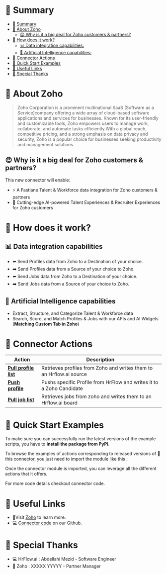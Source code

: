 # 📖 Summary

- [📖 Summary](#-summary)
- [💼 About Zoho](#-about-zoho)
  - [😍 Why is it a big deal for Zoho customers & partners?](#-why-is-it-a-big-deal-for-zoho-customers--partners)
- [🔧 How does it work?](#-how-does-it-work)
  - [📊 Data integration capabilities:](#-data-integration-capabilities)
  - [🧠 Artificial Intelligence capabilities:](#-artificial-intelligence-capabilities)
- [🔌 Connector Actions](#-connector-actions)
- [💍 Quick Start Examples](#-quick-start-examples)
- [🔗 Useful Links](#-useful-links)
- [👏 Special Thanks](#-special-thanks)

# 💼 About Zoho

> Zoho Corporation is a prominent multinational SaaS (Software as a Service)company offering a wide array of cloud-based software applications and services for businesses. Known for its user-friendly and customizable tools, Zoho empowers users to manage work, collaborate, and automate tasks efficiently.With a global reach, competitive pricing, and a strong emphasis on data privacy and security, Zoho is a popular choice for businesses seeking productivity and management solutions.

## 😍 Why is it a big deal for Zoho customers & partners?

This new connector will enable:

- ⚡ A Fastlane Talent & Workforce data integration for Zoho customers & partners
- 🤖 Cutting-edge AI-powered Talent Experiences & Recruiter Experiences for Zoho customers

# 🔧 How does it work?

## 📊 Data integration capabilities

- ⬅️ Send Profiles data from Zoho to a Destination of your choice.
- ➡️ Send Profiles data from a Source of your choice to Zoho.
- ⬅️ Send Jobs data from Zoho to a Destination of your choice.
- ➡️ Send Jobs data from a Source of your choice to Zoho.

## 🧠 Artificial Intelligence capabilities

- Extract, Structure, and Categorize Talent & Workforce data
- Search, Score, and Match Profiles & Jobs with our APIs and AI Widgets (**Matching Custom Tab in Zoho**)

# 🔌 Connector Actions
<p align="center">

| Action | Description |
| ------- | ----------- |
| [**Pull profile list**](docs/pull_profile_list.md) | Retrieves profiles from Zoho  and writes them to an Hrflow.ai source |
| [**Push profile**](docs/push_profile.md) | Pushs specific Profile from HrFlow and writes it to a Zoho Candidate |
| [**Pull job list**](docs/pull_job_list.md) | Retrieves jobs from zoho  and writes them to an Hrflow.ai board |


</p>

# 💍 Quick Start Examples

To make sure you can successfully run the latest versions of the example scripts, you have to **install the package from PyPi**.

To browse the examples of actions corresponding to released versions of 🤗 this connector, you just need to import the module like this :

Once the connector module is imported, you can leverage all the different actions that it offers.

For more code details checkout connector code.

# 🔗 Useful Links

- 📄Visit [Zoho](https://www.zoho.com/) to learn more.
- 💻 [Connector code](https://github.com/Riminder/hrflow-connectors/tree/master/src/hrflow_connectors/connectors/zoho) on our Github.

# 👏 Special Thanks

- 💻 HrFlow.ai : Abdellahi Mezid - Software Engineer
- 🤝 Zoho : XXXXX YYYYY - Partner Manager
